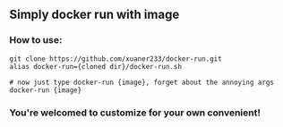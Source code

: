 ## Simply docker run with image

### How to use:

```
git clone https://github.com/xuaner233/docker-run.git
alias docker-run={cloned dir}/docker-run.sh

# now just type docker-run {image}, forget about the annoying args
docker-run {image}
```

### You're welcomed to customize for your own convenient!
